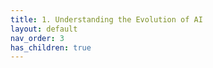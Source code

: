 ```yaml
---
title: 1. Understanding the Evolution of AI
layout: default
nav_order: 3
has_children: true
---
```

